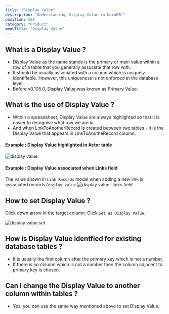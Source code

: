 ```yaml
---
title: "Display Value"
description: "Understanding Display Value in NocoDB!"
position: 580
category: "Product"
menuTitle: "Display Value"
---
```


## What is a Display Value ?

- Display Value as the name stands is the primary or main value within a row of a table that you generally associate that row with.
- It should be usually associated with a column which is uniquely identifiable. However, this uniqueness is not enforced at the database level.
- Before v0.105.0, Display Value was known as Primary Value.

## What is the use of Display Value ?
- Within a spreadsheet, Display Value are always highlighted so that it is easier to recognise what row we are in.
- And when LinkToAnotherRecord is created between two tables - it is the Display Value that appears in LinkToAnotheRecord column. 

#### Example : Display Value highlighted in Actor table
  
![display value](https://github.com/nocodb/nocodb/assets/86527202/f3773b9b-cd0e-411c-843f-9e37796a6600)

#### Example : Display Value associated when Links field

The value shown in `Link Records` modal when adding a new link is associated records `Display value`
![display value- links field](https://github.com/nocodb/nocodb/assets/86527202/69eb206f-3796-4587-97cd-0c389053a20a)


## How to set Display Value ?

Click down arrow in the target column. Click `Set as Display Value`. 

![display value set](https://github.com/nocodb/nocodb/assets/86527202/d5f09946-5654-46fe-8ecb-107fc9714219)



## How is Display Value identfied for existing database tables ?

- It is usually the first column after the primary key which is not a number. 
- If there is no column which is not a number then the column adjacent to primary key is chosen. 

## Can I change the Display Value to another column within tables ?

- Yes, you can use the same way mentioned above to set Display Value.
